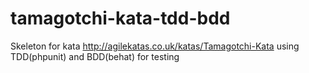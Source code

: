 # tamagotchi-kata-tdd-bdd

Skeleton for kata http://agilekatas.co.uk/katas/Tamagotchi-Kata using TDD(phpunit) and BDD(behat) for testing
